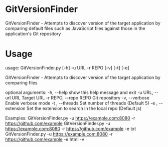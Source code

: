 GitVersionFinder
======

GitVersionFinder - Attempts to discover version of the target application by comparing default files such as JavaScript files against those in the application's Git repository


Usage
=====

   usage: GitVersionFinder.py [-h] -u URL -r REPO [-v] [-t] [-e]
   
   GitVersionFinder - Attempts to discover version of the target application by comparing files
   
   optional arguments:
     -h, --help            show this help message and exit
     -u URL, --url URL     Target URL
     -r REPO, --repo REPO  Git repository
     -v, --verbose         Enable verbose mode
     -t , --threads        Set number of threads (Default 5)
     -e , --extension      Set the extension to search in the local repo (Default js)
   
   Examples:
   GitVersionFinder.py -u https://example.com:8080 -r https://github.com/example
   GitVersionFinder.py -u https://example.com:8080 -r https://github.com/example -e txt
   GitVersionFinder.py -u https://example.com:8080 -r https://github.com/example -e html -v  
